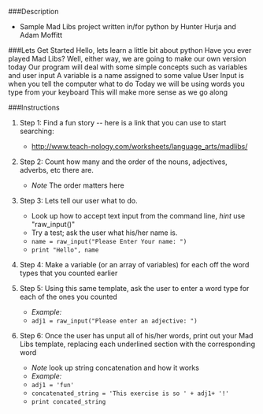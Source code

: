 ###Description
* Sample Mad Libs project written in/for python by Hunter Hurja and Adam Moffitt

###Lets Get Started
Hello, lets learn a little bit about python Have you ever played Mad Libs? Well, either way, we are going to make our own version today Our program will deal with some simple concepts such as variables and user input A variable is a name assigned to some value User Input is when you tell the computer what to do Today we will be using words you type from your keyboard This will make more sense as we go along

###Instructions

1. Step 1: Find a fun story -- here is a link that you can use to start searching: 
	* http://www.teach-nology.com/worksheets/language_arts/madlibs/

2. Step 2: Count how many and the order of the nouns, adjectives, adverbs, etc there are.
	*  *Note* The order matters here

3. Step 3: Lets tell our user what to do.
	* Look up how to accept text input from the command line, *hint* use "raw_input()"
	* Try a test; ask the user what his/her name is.
	* ```name = raw_input("Please Enter Your name: ") ```
	* ```print "Hello", name ```

4. Step 4: Make a variable (or an array of variables) for each off the word types that you counted earlier

5. Step 5: Using this same template, ask the user to enter a word type for each of the ones you counted
	* *Example:*
	* ```adj1 = raw_input("Please enter an adjective: ")```

6. Step 6: Once the user has unput all of his/her words, print out your Mad Libs template, replacing each underlined section with the corresponding word
	* *Note* look up string concatenation and how it works
	* *Example:*
	* ```adj1 = 'fun'```
	* ```concatenated_string = 'This exercise is so ' + adj1+ '!'```
	* ```print concated_string```

